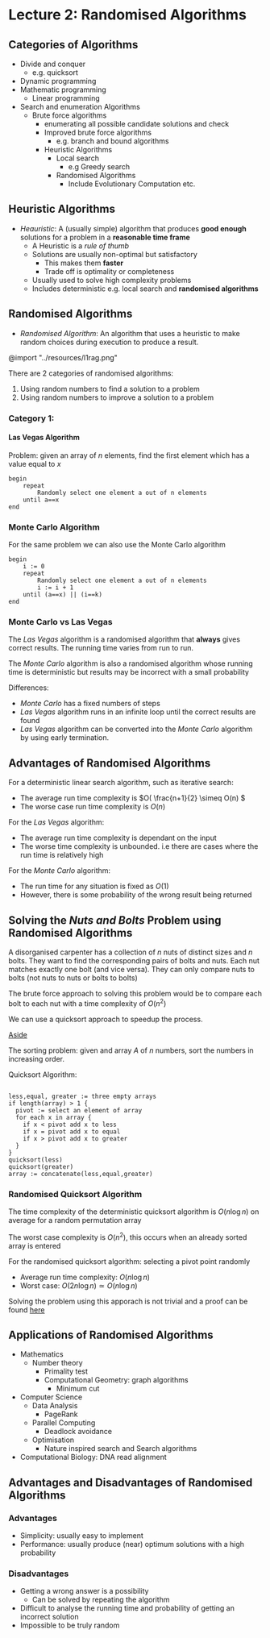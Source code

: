 # Lecture 2: Randomised Algorithms

## Categories of Algorithms

- Divide and conquer
  - e.g. quicksort
- Dynamic programming
- Mathematic programming
  - Linear programming
- Search and enumeration Algorithms
  - Brute force algorithms
    - enumerating all possible candidate solutions and check
    - Improved brute force algorithms
      - e.g. branch and bound algorithms
    - Heuristic Algorithms
      - Local search 
        - e.g Greedy search
      - Randomised Algorithms
        - Include Evolutionary Computation etc.

## Heuristic Algorithms

- *Heauristic*: A (usually simple) algorithm that produces **good enough** solutions for a problem in a **reasonable time frame**
  - A Heuristic is a *rule of thumb*
  - Solutions are usually non-optimal but satisfactory
    - This makes them **faster**
    - Trade off is optimality or completeness
  - Usually used to solve high complexity problems
  - Includes deterministic e.g. local search and **randomised algorithms**

## Randomised Algorithms

- *Randomised Algorithm*: An algorithm that uses a heuristic to make random choices during execution to produce a result.


@import "../resources/l1rag.png"

There are 2 categories of randomised algorithms:

1. Using random numbers to find a solution to a problem
2. Using random numbers to improve a solution to a problem

### Category 1:

#### Las Vegas Algorithm

Problem: given an array of $n$ elements, find the first element which has a value equal to $x$ 

```basic
begin 
    repeat 
        Randomly select one element a out of n elements
    until a==x
end
```

### Monte Carlo Algorithm

For the same problem we can also use the Monte Carlo algorithm

```basic
begin 
    i := 0
    repeat 
        Randomly select one element a out of n elements 
        i := i + 1 
    until (a==x) || (i==k)
end
```


### Monte Carlo vs Las Vegas

The *Las Vegas* algorithm is a randomised algorithm that **always** gives correct results. The running time varies from run to run.

The *Monte Carlo* algorithm is also a randomised algorithm whose running time is deterministic but results may be incorrect with a small probability

Differences:

- *Monte Carlo* has a fixed numbers of steps
- *Las Vegas* algorithm runs in an infinite loop until the correct results are found
- *Las Vegas* algorithm can be converted into the *Monte Carlo* algorithm by using early termination.

## Advantages of Randomised Algorithms

For a deterministic linear search algorithm, such as iterative search:

- The average run time complexity is $O( \frac{n+1}{2} \simeq O(n) $
- The worse case run time complexity is $O(n)$

For the *Las Vegas* algorithm:

- The average run time complexity is dependant on the input
- The worse time complexity is unbounded. i.e there are cases where the run time is relatively high

For the *Monte Carlo* algorithm:

- The run time for any situation is fixed as $O(1)$
- However, there is some probability of the wrong result being returned

## Solving the *Nuts and Bolts* Problem using Randomised Algorithms

A disorganised carpenter has a collection of $n$ nuts of distinct sizes and $n$ bolts. They want to find the corresponding pairs of bolts and nuts. 
Each nut matches exactly one bolt (and vice versa). They can only compare nuts to bolts (not nuts to nuts or bolts to bolts)

The brute force approach to solving this problem would be to compare each bolt to each nut with a time complexity of $O(n^2)$

We can use a quicksort approach to speedup the process.

<u>Aside</u>

The sorting problem: given and array $A$ of $n$ numbers, sort the numbers in increasing order.

Quicksort Algorithm:

```basic

less,equal, greater := three empty arrays
if length(array) > 1 {
  pivot := select an element of array
  for each x in array {
    if x < pivot add x to less
    if x = pivot add x to equal 
    if x > pivot add x to greater
  }
}
quicksort(less)
quicksort(greater)
array := concatenate(less,equal,greater)

```


### Randomised Quicksort Algorithm

The time complexity of the deterministic quicksort algorithm is $O(n\log n)$ on average for a random permutation array

The worst case complexity is $O(n^2)$, this occurs when an already sorted array is entered

For the randomised quicksort algorithm: selecting a pivot point randomly

- Average run time complexity: $O(n\log n)$
- Worst case: $O(2n\log n) \simeq O(n\log n)$

Solving the problem using this apporach is not trivial and a proof can be found [here](https://m.tau.ac.il/~nogaa/PDFS/boltsp2.pdfanalyse )

## Applications of Randomised Algorithms

- Mathematics
  - Number theory
    - Primality test
    - Computational Geometry: graph algorithms 
      - Minimum cut
- Computer Science
  - Data Analysis
    - PageRank
  - Parallel Computing
    - Deadlock avoidance
  - Optimisation
    - Nature inspired search and Search algorithms
- Computational Biology: DNA read alignment


## Advantages and Disadvantages of Randomised Algorithms

### Advantages

- Simplicity: usually easy to implement
- Performance: usually produce (near) optimum solutions with a high probability

### Disadvantages

- Getting a wrong answer is a possibility
  - Can be solved by repeating the algorithm
- Difficult to analyse the running time and probability of getting an incorrect solution
- Impossible to be truly random